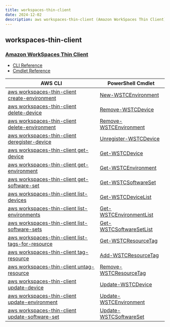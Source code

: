 ```yaml
---
title: workspaces-thin-client
date: 2024-12-02
description: aws workspaces-thin-client (Amazon WorkSpaces Thin Client) command/cmdlet list.
---
```


## workspaces-thin-client

### [Amazon WorkSpaces Thin Client](https://aws.amazon.com/workspaces/thin-client/)

* [CLI Reference](https://awscli.amazonaws.com/v2/documentation/api/latest/reference/workspaces-thin-client/index.html)
* [Cmdlet Reference](https://docs.aws.amazon.com/powershell/latest/reference/items/WorkSpacesThinClient_cmdlets.html)

|AWS CLI|PowerShell Cmdlet|
|----|----|
|[aws workspaces-thin-client create-environment](https://awscli.amazonaws.com/v2/documentation/api/latest/reference/workspaces-thin-client/create-environment.html)|[New-WSTCEnvironment](https://docs.aws.amazon.com/powershell/latest/reference/items/New-WSTCEnvironment.html)|
|[aws workspaces-thin-client delete-device](https://awscli.amazonaws.com/v2/documentation/api/latest/reference/workspaces-thin-client/delete-device.html)|[Remove-WSTCDevice](https://docs.aws.amazon.com/powershell/latest/reference/items/Remove-WSTCDevice.html)|
|[aws workspaces-thin-client delete-environment](https://awscli.amazonaws.com/v2/documentation/api/latest/reference/workspaces-thin-client/delete-environment.html)|[Remove-WSTCEnvironment](https://docs.aws.amazon.com/powershell/latest/reference/items/Remove-WSTCEnvironment.html)|
|[aws workspaces-thin-client deregister-device](https://awscli.amazonaws.com/v2/documentation/api/latest/reference/workspaces-thin-client/deregister-device.html)|[Unregister-WSTCDevice](https://docs.aws.amazon.com/powershell/latest/reference/items/Unregister-WSTCDevice.html)|
|[aws workspaces-thin-client get-device](https://awscli.amazonaws.com/v2/documentation/api/latest/reference/workspaces-thin-client/get-device.html)|[Get-WSTCDevice](https://docs.aws.amazon.com/powershell/latest/reference/items/Get-WSTCDevice.html)|
|[aws workspaces-thin-client get-environment](https://awscli.amazonaws.com/v2/documentation/api/latest/reference/workspaces-thin-client/get-environment.html)|[Get-WSTCEnvironment](https://docs.aws.amazon.com/powershell/latest/reference/items/Get-WSTCEnvironment.html)|
|[aws workspaces-thin-client get-software-set](https://awscli.amazonaws.com/v2/documentation/api/latest/reference/workspaces-thin-client/get-software-set.html)|[Get-WSTCSoftwareSet](https://docs.aws.amazon.com/powershell/latest/reference/items/Get-WSTCSoftwareSet.html)|
|[aws workspaces-thin-client list-devices](https://awscli.amazonaws.com/v2/documentation/api/latest/reference/workspaces-thin-client/list-devices.html)|[Get-WSTCDeviceList](https://docs.aws.amazon.com/powershell/latest/reference/items/Get-WSTCDeviceList.html)|
|[aws workspaces-thin-client list-environments](https://awscli.amazonaws.com/v2/documentation/api/latest/reference/workspaces-thin-client/list-environments.html)|[Get-WSTCEnvironmentList](https://docs.aws.amazon.com/powershell/latest/reference/items/Get-WSTCEnvironmentList.html)|
|[aws workspaces-thin-client list-software-sets](https://awscli.amazonaws.com/v2/documentation/api/latest/reference/workspaces-thin-client/list-software-sets.html)|[Get-WSTCSoftwareSetList](https://docs.aws.amazon.com/powershell/latest/reference/items/Get-WSTCSoftwareSetList.html)|
|[aws workspaces-thin-client list-tags-for-resource](https://awscli.amazonaws.com/v2/documentation/api/latest/reference/workspaces-thin-client/list-tags-for-resource.html)|[Get-WSTCResourceTag](https://docs.aws.amazon.com/powershell/latest/reference/items/Get-WSTCResourceTag.html)|
|[aws workspaces-thin-client tag-resource](https://awscli.amazonaws.com/v2/documentation/api/latest/reference/workspaces-thin-client/tag-resource.html)|[Add-WSTCResourceTag](https://docs.aws.amazon.com/powershell/latest/reference/items/Add-WSTCResourceTag.html)|
|[aws workspaces-thin-client untag-resource](https://awscli.amazonaws.com/v2/documentation/api/latest/reference/workspaces-thin-client/untag-resource.html)|[Remove-WSTCResourceTag](https://docs.aws.amazon.com/powershell/latest/reference/items/Remove-WSTCResourceTag.html)|
|[aws workspaces-thin-client update-device](https://awscli.amazonaws.com/v2/documentation/api/latest/reference/workspaces-thin-client/update-device.html)|[Update-WSTCDevice](https://docs.aws.amazon.com/powershell/latest/reference/items/Update-WSTCDevice.html)|
|[aws workspaces-thin-client update-environment](https://awscli.amazonaws.com/v2/documentation/api/latest/reference/workspaces-thin-client/update-environment.html)|[Update-WSTCEnvironment](https://docs.aws.amazon.com/powershell/latest/reference/items/Update-WSTCEnvironment.html)|
|[aws workspaces-thin-client update-software-set](https://awscli.amazonaws.com/v2/documentation/api/latest/reference/workspaces-thin-client/update-software-set.html)|[Update-WSTCSoftwareSet](https://docs.aws.amazon.com/powershell/latest/reference/items/Update-WSTCSoftwareSet.html)|

